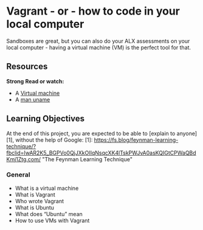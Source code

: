 # Vagrant - or - how to code in your local computer
 Sandboxes are great, but you can also do your ALX assessments on your local computer - having a virtual machine (VM) is the perfect tool for that.

## Resources
**Strong** __Read or watch:__

* A [Virtual machine](https://en.wikipedia.org/wiki/Virtual_machine.com "Virtual machine")
* A [man uname](https://linux.die.net/man/1/uname.com "uname")

## Learning Objectives
At the end of this project, you are expected to be able to [explain to anyone][1], without the help of Google:
[1]: https://fs.blog/feynman-learning-technique/?fbclid=IwAR2K5_BGPVo0QjJXkOIIqNsqcXK4lTskPWJvA0asKQIGtCPWaQBdKmj1Ztg.com/ "The Feynman Learning Technique"

### General
* What is a virtual machine
* What is Vagrant
* Who wrote Vagrant
* What is Ubuntu
* What does “Ubuntu” mean
* How to use VMs with Vagrant
